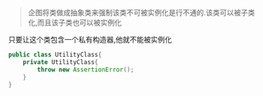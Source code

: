 > 企图将类做成抽象类来强制该类不可被实例化是行不通的.该类可以被子类化,而且该子类也可以被实例化



只要让这个类包含一个私有构造器,他就不能被实例化

```java
public class UtilityClass{
    private UtilityClass{
        throw new AssertionError();
    }
}
```


